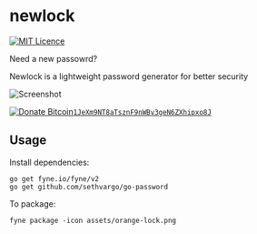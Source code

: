 # newlock
[![MIT Licence](https://img.shields.io/badge/License-MIT-blue)](https://opensource.org/licenses/mit-license.php)

Need a new passowrd?

Newlock is a lightweight password generator for better security

![Screenshot](https://user-images.githubusercontent.com/83633399/166413118-7d90a731-501d-447f-8f39-6babcde12184.png)

[![Donate Bitcoin](https://img.shields.io/badge/Donate-Bitcoin-orange)](https://www.blockchain.com/btc/address/1JeXm9NT8aTsznF9nWBv3geN6ZXhipxo8J)[`1JeXm9NT8aTsznF9nWBv3geN6ZXhipxo8J`](https://www.blockchain.com/btc/address/1JeXm9NT8aTsznF9nWBv3geN6ZXhipxo8J)

## Usage
Install dependencies:
```
go get fyne.io/fyne/v2
go get github.com/sethvargo/go-password
```
To package:
```
fyne package -icon assets/orange-lock.png
```
